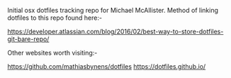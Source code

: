 Initial osx dotfiles tracking repo for Michael McAllister. Method of linking dotfiles to this repo found here:-

https://developer.atlassian.com/blog/2016/02/best-way-to-store-dotfiles-git-bare-repo/

Other websites worth visiting:-

https://github.com/mathiasbynens/dotfiles
https://dotfiles.github.io/
